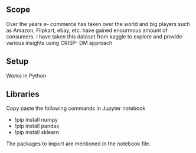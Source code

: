 ## Scope 
Over the years e- commerce has taken over the world and big players such as Amazon, Flipkart, ebay, etc. have gained enourmous amount of consumers.
I have taken this dataset from kaggle to explore and provide various insights using CRISP- DM approach

## Setup
Works in Python

## Libraries 
Copy paste the following commands in Jupyter notebook
* !pip install numpy
* !pip install pandas
* !pip install sklearn

The packages to import are mentioned in the notebook file.
